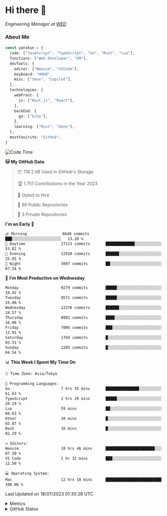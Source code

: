 # Hi there&nbsp;:wave:

<!-- ![Alt text](https://spotify-recently-played-readme.vercel.app/api?user=31kynbuubkiu3r4qh4hjuaglhfay) -->

_Engineering Manager at [WED](https://github.com/wedinc)_

### About Me

```ts
const yanskun = {
  code: ["JavaScript", "TypeScript", "Go", "Rust", "Lua"],
  functions: ["Web Developer", "EM"],
  devTools: {
    editor: ["Neovim", "VSCode"],
    keyboard: "HHKB",
    misc: ["tmux", "Copilot"],
  },
  technologies: {
    webFront: {
      js: ["Nuxt.js", "React"],
    },
    backEnd: {
      go: ["Echo"],
    },
    learning: ["Rust", "Deno"],
  },
  mostFavirite: "GitHub",
}
```

<!--START_SECTION:waka-->
![Code Time](http://img.shields.io/badge/Code%20Time-377%20hrs%203%20mins-blue)

**🐱 My GitHub Data** 

> 📦 118.2 kB Used in GitHub's Storage 
 > 
> 🏆 1,751 Contributions in the Year 2023
 > 
> 💼 Opted to Hire
 > 
> 📜 89 Public Repositories 
 > 
> 🔑 3 Private Repositories 
 > 
**I'm an Early 🐤** 

```text
🌞 Morning                6648 commits        ███░░░░░░░░░░░░░░░░░░░░░░   13.20 % 
🌆 Daytime                27113 commits       █████████████░░░░░░░░░░░░   53.82 % 
🌃 Evening                12920 commits       ██████░░░░░░░░░░░░░░░░░░░   25.65 % 
🌙 Night                  3697 commits        ██░░░░░░░░░░░░░░░░░░░░░░░   07.34 % 
```
📅 **I'm Most Productive on Wednesday** 

```text
Monday                   9279 commits        █████░░░░░░░░░░░░░░░░░░░░   18.42 % 
Tuesday                  9571 commits        █████░░░░░░░░░░░░░░░░░░░░   19.00 % 
Wednesday                12376 commits       ██████░░░░░░░░░░░░░░░░░░░   24.57 % 
Thursday                 8092 commits        ████░░░░░░░░░░░░░░░░░░░░░   16.06 % 
Friday                   7006 commits        ███░░░░░░░░░░░░░░░░░░░░░░   13.91 % 
Saturday                 1769 commits        █░░░░░░░░░░░░░░░░░░░░░░░░   03.51 % 
Sunday                   2285 commits        █░░░░░░░░░░░░░░░░░░░░░░░░   04.54 % 
```


📊 **This Week I Spent My Time On** 

```text
🕑︎ Time Zone: Asia/Tokyo

💬 Programming Languages: 
Go                       7 hrs 35 mins       ███████████████░░░░░░░░░░   61.63 % 
TypeScript               2 hrs 29 mins       █████░░░░░░░░░░░░░░░░░░░░   20.19 % 
Lua                      59 mins             ██░░░░░░░░░░░░░░░░░░░░░░░   08.03 % 
Other                    28 mins             █░░░░░░░░░░░░░░░░░░░░░░░░   03.87 % 
Bash                     16 mins             █░░░░░░░░░░░░░░░░░░░░░░░░   02.29 % 

🔥 Editors: 
Neovim                   10 hrs 46 mins      ██████████████████████░░░   87.50 % 
VS Code                  1 hr 32 mins        ███░░░░░░░░░░░░░░░░░░░░░░   12.50 % 

💻 Operating System: 
Mac                      12 hrs 18 mins      █████████████████████████   100.00 % 
```


 Last Updated on 18/07/2023 01:30:28 UTC
<!--END_SECTION:waka-->

<details>
  <summary>Metrics</summary>
  <img src="https://github.com/yanskun/yanskun/blob/main/github-metrics.svg" alt="Metrics">
</details>

<details>
  <summary>GitHub Status</summary>
  <picture>
    <source media="(prefers-color-scheme: dark)" srcset="https://raw.githubusercontent.com/yanskun/yanskun/master/profile-summary-card-output/nord_dark/0-profile-details.svg">
   <img src="https://raw.githubusercontent.com/yanskun/yanskun/master/profile-summary-card-output/default/0-profile-details.svg">
  </picture>
  <br>
  <picture>
    <source media="(prefers-color-scheme: dark)" srcset="https://raw.githubusercontent.com/yanskun/yanskun/master/profile-summary-card-output/nord_dark/1-repos-per-language.svg">
   <img src="https://raw.githubusercontent.com/yanskun/yanskun/master/profile-summary-card-output/default/1-repos-per-language.svg">
  </picture>
  <picture>
    <source media="(prefers-color-scheme: dark)" srcset="https://raw.githubusercontent.com/yanskun/yanskun/master/profile-summary-card-output/nord_dark/2-most-commit-language.svg">
   <img src="https://raw.githubusercontent.com/yanskun/yanskun/master/profile-summary-card-output/default/2-most-commit-language.svg">
  </picture>
  <br>
  <picture>
    <source media="(prefers-color-scheme: dark)" srcset="https://raw.githubusercontent.com/yanskun/yanskun/master/profile-summary-card-output/nord_dark/3-stats.svg">
   <img src="https://raw.githubusercontent.com/yanskun/yanskun/master/profile-summary-card-output/default/3-stats.svg">
  </picture>
  <picture>
    <source media="(prefers-color-scheme: dark)" srcset="https://raw.githubusercontent.com/yanskun/yanskun/master/profile-summary-card-output/nord_dark/4-productive-time.svg">
   <img src="https://raw.githubusercontent.com/yanskun/yanskun/master/profile-summary-card-output/default/4-productive-time.svg">
  </picture>
</details>
